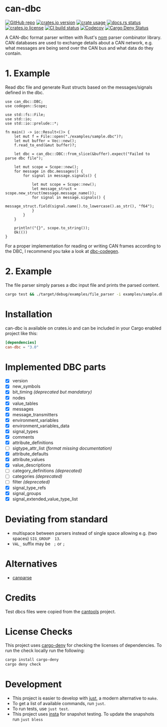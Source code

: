 # can-dbc

[![GitHub repo](https://img.shields.io/badge/github-oxibus/can--dbc-8da0cb?logo=github)](https://github.com/oxibus/can-dbc)
[![crates.io version](https://img.shields.io/crates/v/can-dbc)](https://crates.io/crates/can-dbc)
[![crate usage](https://img.shields.io/crates/d/can-dbc)](https://crates.io/crates/can-dbc)
[![docs.rs status](https://img.shields.io/docsrs/can-dbc)](https://docs.rs/can-dbc)
[![crates.io license](https://img.shields.io/crates/l/can-dbc)](https://github.com/oxibus/can-dbc)
[![CI build status](https://github.com/oxibus/can-dbc/actions/workflows/ci.yml/badge.svg)](https://github.com/oxibus/can-dbc/actions)
[![Codecov](https://img.shields.io/codecov/c/github/oxibus/can-dbc)](https://app.codecov.io/gh/oxibus/can-dbc)
[![Cargo Deny Status](https://img.shields.io/badge/cargo--deny-license%20checked-green)](https://github.com/oxibus/can-dbc/actions)

A CAN-dbc format parser written with Rust's [nom](https://github.com/Geal/nom) parser combinator library. CAN databases are used to exchange details about a CAN network, e.g. what messages are being send over the CAN bus and what data do they contain.

# 1. Example

Read dbc file and generate Rust structs based on the messages/signals defined in the dbc.

```rust,no_run
use can_dbc::DBC;
use codegen::Scope;

use std::fs::File;
use std::io;
use std::io::prelude::*;

fn main() -> io::Result<()> {
    let mut f = File::open("./examples/sample.dbc")?;
    let mut buffer = Vec::new();
    f.read_to_end(&mut buffer)?;

    let dbc = can_dbc::DBC::from_slice(&buffer).expect("Failed to parse dbc file");

    let mut scope = Scope::new();
    for message in dbc.messages() {
        for signal in message.signals() {

            let mut scope = Scope::new();
            let message_struct = scope.new_struct(message.message_name());
            for signal in message.signals() {
                message_struct.field(signal.name().to_lowercase().as_str(), "f64");
            }
        }
    }

    println!("{}", scope.to_string());
    Ok(())
}
```

For a proper implementation for reading or writing CAN frames according to the DBC, I recommend you take a look at [dbc-codegen](https://github.com/technocreatives/dbc-codegen).

# 2. Example

The file parser simply parses a dbc input file and prints the parsed content.

```bash
cargo test && ./target/debug/examples/file_parser -i examples/sample.dbc
```

# Installation
can-dbc is available on crates.io and can be included in your Cargo enabled project like this:

```toml
[dependencies]
can-dbc = "3.0"
```

# Implemented DBC parts

- [x] version
- [x] new_symbols
- [x] bit_timing *(deprecated but mandatory)*
- [x] nodes
- [x] value_tables
- [x] messages
- [x] message_transmitters
- [x] environment_variables
- [x] environment_variables_data
- [x] signal_types
- [x] comments
- [x] attribute_definitions
- [ ] sigtype_attr_list *(format missing documentation)*
- [x] attribute_defaults
- [x] attribute_values
- [x] value_descriptions
- [ ] category_definitions *(deprecated)*
- [ ] categories *(deprecated)*
- [ ] filter *(deprecated)*
- [x] signal_type_refs
- [x] signal_groups
- [x] signal_extended_value_type_list

# Deviating from standard
- multispace between parsers instead of single space allowing e.g. (two spaces) `SIG_GROUP  13`.
- `VAL_` suffix may be ` ;` or `;`

# Alternatives
- [canparse](https://github.com/jmagnuson/canparse)

# Credits
Test dbcs files were copied from the [cantools](https://github.com/eerimoq/cantools) project.

# License Checks

This project uses [cargo-deny](https://github.com/EmbarkStudios/cargo-deny) for checking the licenses of dependencies. To run the check locally run the following:

```bash
cargo install cargo-deny
cargo deny check
```

# Development
* This project is easier to develop with [just](https://just.systems/man/en/), a modern alternative to `make`.
* To get a list of available commands, run `just`.
* To run tests, use `just test`.
* This project uses [insta](https://insta.rs) for snapshot testing. To update the snapshots run `just bless`
